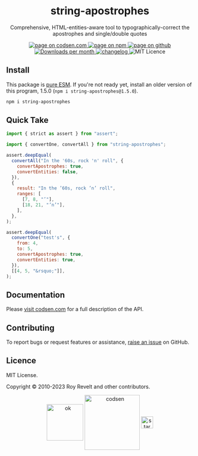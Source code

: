 <h1 align="center">string-apostrophes</h1>

<p align="center">Comprehensive, HTML-entities-aware tool to typographically-correct the apostrophes and single/double quotes</p>

<p align="center">
  <a href="https://codsen.com/os/string-apostrophes" rel="nofollow noreferrer noopener">
    <img src="https://img.shields.io/badge/-codsen-blue?style=flat-square" alt="page on codsen.com">
  </a>
  <a href="https://www.npmjs.com/package/string-apostrophes" rel="nofollow noreferrer noopener">
    <img src="https://img.shields.io/badge/-npm-blue?style=flat-square" alt="page on npm">
  </a>
  <a href="https://github.com/codsen/codsen/tree/main/packages/string-apostrophes" rel="nofollow noreferrer noopener">
    <img src="https://img.shields.io/badge/-github-blue?style=flat-square" alt="page on github">
  </a>
  <a href="https://npmcharts.com/compare/string-apostrophes?interval=30" rel="nofollow noreferrer noopener" target="_blank">
    <img src="https://img.shields.io/npm/dm/string-apostrophes.svg?style=flat-square" alt="Downloads per month">
  </a>
  <a href="https://codsen.com/os/string-apostrophes/changelog" rel="nofollow noreferrer noopener">
    <img src="https://img.shields.io/badge/changelog-here-brightgreen?style=flat-square" alt="changelog">
  </a>
  <img src="https://img.shields.io/badge/licence-MIT-brightgreen.svg?style=flat-square" alt="MIT Licence">
</p>

## Install

This package is [pure ESM](https://gist.github.com/sindresorhus/a39789f98801d908bbc7ff3ecc99d99c). If you're not ready yet, install an older version of this program, 1.5.0 (`npm i string-apostrophes@1.5.0`).

```bash
npm i string-apostrophes
```

## Quick Take

```js
import { strict as assert } from "assert";

import { convertOne, convertAll } from "string-apostrophes";

assert.deepEqual(
  convertAll("In the '60s, rock 'n' roll", {
    convertApostrophes: true,
    convertEntities: false,
  }),
  {
    result: "In the ’60s, rock ’n’ roll",
    ranges: [
      [7, 8, "’"],
      [18, 21, "’n’"],
    ],
  },
);

assert.deepEqual(
  convertOne("test's", {
    from: 4,
    to: 5,
    convertApostrophes: true,
    convertEntities: true,
  }),
  [[4, 5, "&rsquo;"]],
);
```

## Documentation

Please [visit codsen.com](https://codsen.com/os/string-apostrophes/) for a full description of the API.

## Contributing

To report bugs or request features or assistance, [raise an issue](https://github.com/codsen/codsen/issues/new/choose) on GitHub.

## Licence

MIT License.

Copyright © 2010-2023 Roy Revelt and other contributors.

<p align="center"><img src="https://codsen.com/images/png-codsen-ok.png" width="98" alt="ok" align="center"> <img src="https://codsen.com/images/png-codsen-1.png" width="148" alt="codsen" align="center"> <img src="https://codsen.com/images/png-codsen-star-small.png" width="32" alt="star" align="center"></p>
